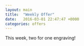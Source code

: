 ```yaml
---
layout: main
title:  "Weekly Offer"
date:   2016-03-01 22:47:47 +0000
categories: offers
---
```

This week, two for one engraving!
